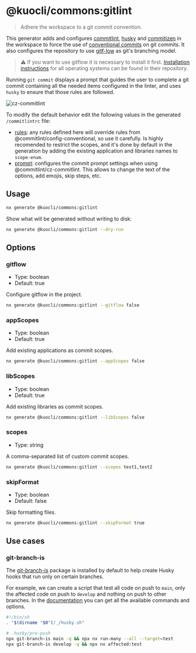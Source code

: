 # @kuocli/commons:gitlint

> Adhere the workspace to a git commit convention.

This generator adds and configures [commitlint](https://commitlint.js.org/), [husky](https://typicode.github.io/husky/#/) and [commitizen](http://commitizen.github.io/cz-cli/) in the workspace to force the use of [conventional commits](https://www.conventionalcommits.org/) on git commits. It also configures the repository to use [gitf-low](https://github.com/nvie/gitflow) as git's branching model.

> :warning: If you want to use gitflow it is necessary to install it first. [Installation instructions](https://github.com/nvie/gitflow/wiki/Installation) for all operating systems can be found in their repository.

Running `git commit` displays a prompt that guides the user to complete a git commit containing all the needed items configured in the linter, and uses `husky` to ensure that those rules are followed.

![cz-commitlint](https://commitlint.js.org/assets/cz-commitlint.png)

To modify the default behavior edit the following values in the generated `/commitlintrc` file:

- [rules](https://commitlint.js.org/#/reference-rules): any rules defined here will override rules from @commitlint/config-conventional, so use it carefully. Is highly recomended to restrict the scopes, and it's done by default in the generation by adding the existing application and libraries names to `scope-enum`.
- [prompt](https://commitlint.js.org/#/reference-prompt): configures the commit prompt settings when using @commitlint/cz-commitlint. This allows to change the text of the options, add emojis, skip steps, etc.

## Usage

```bash
nx generate @kuocli/commons:gitlint
```

Show what will be generated without writing to disk:

```bash
nx generate @kuocli/commons:gitlint --dry-run
```

## Options

### gitflow

- Type: boolean
- Default: true

Configure gitflow in the project.

```bash
nx generate @kuocli/commons:gitlint --gitflow false
```

### appScopes

- Type: boolean
- Default: true

Add existing applications as commit scopes.

```bash
nx generate @kuocli/commons:gitlint --appScopes false
```

### libScopes

- Type: boolean
- Default: true

Add existing libraries as commit scopes.

```bash
nx generate @kuocli/commons:gitlint --libScopes false
```

### scopes

- Type: string

A comma-separated list of custom commit scopes.

```bash
nx generate @kuocli/commons:gitlint --scopes test1,test2
```

### skipFormat

- Type: boolean
- Default: false

Skip formatting files.

```bash
nx generate @kuocli/commons:gitlint --skipFormat true
```

## Use cases

### git-branch-is

The [git-branch-is](https://github.com/kevinoid/git-branch-is) package is installed by default to help create Husky hooks that run only on certain branches.

For example, we can create a script that test all code on push to `main`, only the affected code on push to `develop` and nothing on push to other branches. In the [documentation](https://github.com/kevinoid/git-branch-is/blob/main/README.md) you can get all the available commands and options.

```sh
#!/bin/sh
. "$(dirname "$0")/_/husky.sh"

# .husky/pre-push
npx git-branch-is main -q && npx nx run-many --all --target=test
npx git-branch-is develop -q && npx nx affected:test
```
